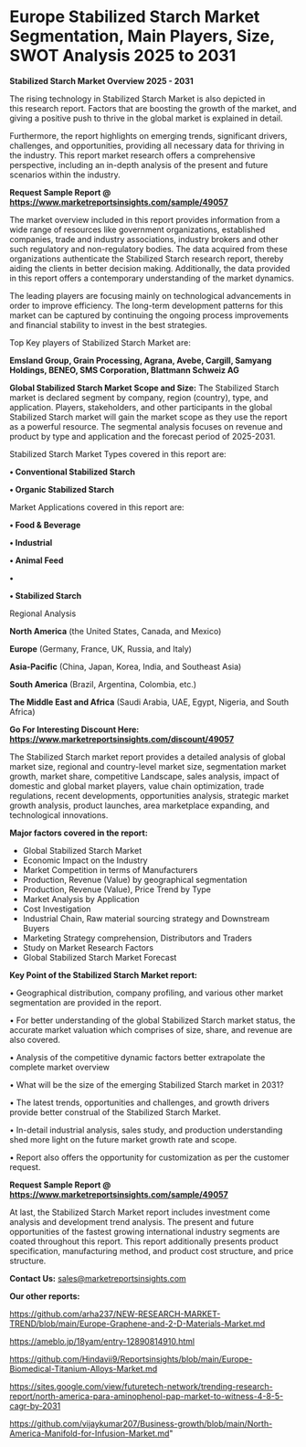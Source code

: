 # Europe Stabilized Starch Market Segmentation, Main Players, Size, SWOT Analysis 2025 to 2031

<Strong> Stabilized Starch Market Overview 2025 - 2031</strong>

The rising technology in Stabilized Starch Market is also depicted in this research report. Factors that are boosting the growth of the market, and giving a positive push to thrive in the global market is explained in detail.

Furthermore, the report highlights on emerging trends, significant drivers, challenges, and opportunities, providing all necessary data for thriving in the industry. This report market research offers a comprehensive perspective, including an in-depth analysis of the present and future scenarios within the industry.

<strong>Request Sample Report @ <a href=https://www.marketreportsinsights.com/sample/49057>https://www.marketreportsinsights.com/sample/49057</a></strong>

The market overview included in this report provides information from a wide range of resources like government organizations, established companies, trade and industry associations, industry brokers and other such regulatory and non-regulatory bodies. The data acquired from these organizations authenticate the Stabilized Starch research report, thereby aiding the clients in better decision making. Additionally, the data provided in this report offers a contemporary understanding of the market dynamics.

The leading players are focusing mainly on technological advancements in order to improve efficiency. The long-term development patterns for this market can be captured by continuing the ongoing process improvements and financial stability to invest in the best strategies.

Top Key players of Stabilized Starch Market are:

<strong>Emsland Group, Grain Processing, Agrana, Avebe, Cargill, Samyang Holdings, BENEO, SMS Corporation, Blattmann Schweiz AG</strong>

<strong><b>Global Stabilized Starch Market Scope and Size:</b></strong>
The Stabilized Starch market is declared segment by company, region (country), type, and application. Players, stakeholders, and other participants in the global Stabilized Starch market will gain the market scope as they use the report as a powerful resource. The segmental analysis focuses on revenue and product by type and application and the forecast period of 2025-2031.

Stabilized Starch Market Types covered in this report are:

<strong>•  Conventional Stabilized Starch

•  Organic Stabilized Starch</strong>

Market Applications covered in this report are:

<strong>•  Food & Beverage

•  Industrial

•  Animal Feed

•  

•  Stabilized Starch</strong> 

Regional Analysis

<strong>North America</strong> (the United States, Canada, and Mexico)

<strong>Europe</strong> (Germany, France, UK, Russia, and Italy)

<strong>Asia-Pacific</strong> (China, Japan, Korea, India, and Southeast Asia)

<strong>South America</strong> (Brazil, Argentina, Colombia, etc.)

<strong>The Middle East and Africa</strong> (Saudi Arabia, UAE, Egypt, Nigeria, and South Africa)

<strong>Go For Interesting Discount Here: <a href=https://www.marketreportsinsights.com/discount/49057>https://www.marketreportsinsights.com/discount/49057</a></strong>

The Stabilized Starch market report provides a detailed analysis of global market size, regional and country-level market size, segmentation market growth, market share, competitive Landscape, sales analysis, impact of domestic and global market players, value chain optimization, trade regulations, recent developments, opportunities analysis, strategic market growth analysis, product launches, area marketplace expanding, and technological innovations.

<strong><b>Major factors covered in the report:</b></strong>
<ul>
  <li>Global Stabilized Starch Market </li>
  <li>Economic Impact on the Industry</li>
  <li>Market Competition in terms of Manufacturers</li>
  <li>Production, Revenue (Value) by geographical segmentation</li>
  <li>Production, Revenue (Value), Price Trend by Type</li>
  <li>Market Analysis by Application</li>
  <li>Cost Investigation</li>
  <li>Industrial Chain, Raw material sourcing strategy and Downstream Buyers</li>
  <li>Marketing Strategy comprehension, Distributors and Traders</li>
  <li>Study on Market Research Factors</li>
  <li>Global Stabilized Starch Market Forecast</li>
</ul>

<strong><b>Key Point of the Stabilized Starch Market report:</b></strong>

• Geographical distribution, company profiling, and various other market segmentation are provided in the report.

• For better understanding of the global Stabilized Starch market status, the accurate market valuation which comprises of size, share, and revenue are also covered.

• Analysis of the competitive dynamic factors better extrapolate the complete market overview

• What will be the size of the emerging Stabilized Starch market in 2031?

• The latest trends, opportunities and challenges, and growth drivers provide better construal of the Stabilized Starch Market.

• In-detail industrial analysis, sales study, and production understanding shed more light on the future market growth rate and scope.

• Report also offers the opportunity for customization as per the customer request.

<strong>Request Sample Report @ <a href=https://www.marketreportsinsights.com/sample/49057>https://www.marketreportsinsights.com/sample/49057</a></strong>

At last, the Stabilized Starch Market report includes investment come analysis and development trend analysis. The present and future opportunities of the fastest growing international industry segments are coated throughout this report. This report additionally presents product specification, manufacturing method, and product cost structure, and price structure.

<strong>Contact Us:</strong>
sales@marketreportsinsights.com

<strong>Our other reports:</strong>

<a href=https://github.com/arha237/NEW-RESEARCH-MARKET-TREND/blob/main/Europe-Graphene-and-2-D-Materials-Market.md>https://github.com/arha237/NEW-RESEARCH-MARKET-TREND/blob/main/Europe-Graphene-and-2-D-Materials-Market.md</a>

<a href=https://ameblo.jp/18yam/entry-12890814910.html>https://ameblo.jp/18yam/entry-12890814910.html</a>

<a href=https://github.com/Hindavii9/Reportsinsights/blob/main/Europe-Biomedical-Titanium-Alloys-Market.md>https://github.com/Hindavii9/Reportsinsights/blob/main/Europe-Biomedical-Titanium-Alloys-Market.md</a>

<a href=https://sites.google.com/view/futuretech-network/trending-research-report/north-america-para-aminophenol-pap-market-to-witness-4-8-5-cagr-by-2031>https://sites.google.com/view/futuretech-network/trending-research-report/north-america-para-aminophenol-pap-market-to-witness-4-8-5-cagr-by-2031</a>

<a href=https://github.com/vijaykumar207/Business-growth/blob/main/North-America-Manifold-for-Infusion-Market.md>https://github.com/vijaykumar207/Business-growth/blob/main/North-America-Manifold-for-Infusion-Market.md</a>"
